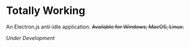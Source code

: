# Totally Working
An Electron.js anti-idle application.
~~Available for Windows, MacOS, Linux.~~

*Under Development*
